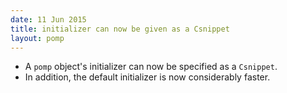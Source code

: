 ```yaml
---
date: 11 Jun 2015
title: initializer can now be given as a Csnippet
layout: pomp
---
```


- A `pomp` object's initializer can now be specified as a `Csnippet`.
- In addition, the default initializer is now considerably faster.
